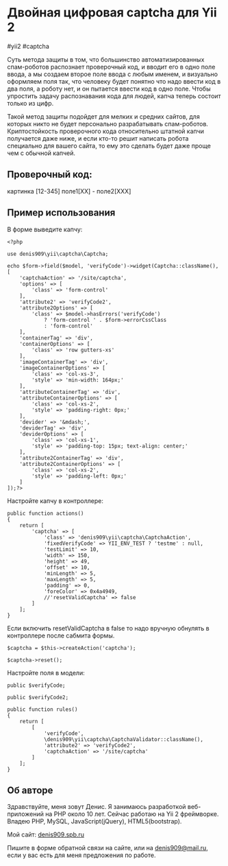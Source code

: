 Двойная цифровая captcha для Yii 2
==================================

#yii2
#captcha

Суть метода защиты в том, что большинство автоматизированных 
спам-роботов распознает проверочный код, и вводит его в одно поле ввода, 
а мы создаем второе поле ввода с любым именем, и визуально оформляем 
поля так, что человеку будет понятно что надо ввести код в два поля, а 
роботу нет, и он пытается ввести код в одно поле. Чтобы упростить 
задачу распознавания кода для людей, капча теперь состоит только из цифр.

Такой метод защиты подойдет для мелких и средних сайтов, для которых 
никто не будет персонально разрабатывать спам-роботов. Криптостойкость 
проверочного кода относительно штатной капчи получается даже ниже, и 
если кто-то решит написать робота специально для вашего сайта, то ему 
это сделать будет даже проще чем с обычной капчей.

Проверочный код:
----------------

картинка [12-345] поле1[XX] - поле2[XXX]

Пример использования
--------------------

В форме выведите капчу:

```
<?php

use denis909\yii\captcha\Captcha;

echo $form->field($model, 'verifyCode')->widget(Captcha::className(), [
	'captchaAction' => '/site/captcha',
	'options' => [
		'class' => 'form-control'
	],					
	'attribute2' => 'verifyCode2',
	'attribute2Options' => [
		'class' => $model->hasErrors('verifyCode') 
			? 'form-control ' . $form->errorCssClass 
			: 'form-control'
	],				
	'containerTag' => 'div',
	'containerOptions' => [
		'class' => 'row gutters-xs'
	],					
	'imageContainerTag' => 'div',
	'imageContainerOptions' => [
		'class' => 'col-xs-3',
		'style' => 'min-width: 164px;'
	],
	'attributeContainerTag' => 'div',
	'attributeContainerOptions' => [
		'class' => 'col-xs-2',
		'style' => 'padding-right: 0px;'
	],
	'devider' => '&mdash;',
	'deviderTag' => 'div',
	'deviderOptions' => [
		'class' => 'col-xs-1',
		'style' => 'padding-top: 15px; text-align: center;'
	],
	'attribute2ContainerTag' => 'div',
	'attribute2ContainerOptions' => [
		'class' => 'col-xs-2',
		'style' => 'padding-left: 0px;'
	]
]);?>

```

Настройте капчу в контроллере:

```
public function actions()
{
    return [
        'captcha' => [
            'class' => 'denis909\yii\captcha\CaptchaAction',
            'fixedVerifyCode' => YII_ENV_TEST ? 'testme' : null,
            'testLimit' => 10,
            'width' => 150,
            'height' => 49,
            'offset' => 10,
            'minLength' => 5,
            'maxLength' => 5,
            'padding' => 0,
            'foreColor' => 0x4a4949,
            //'resetValidCaptcha' => false                
        ]
    ];
}
```

Если включить resetValidCaptcha в false то надо вручную обнулять в 
контроллере после сабмита формы.

```
$captcha = $this->createAction('captcha');
	        
$captcha->reset();
```

Настройте поля в модели:

```
public $verifyCode;

public $verifyCode2;

public function rules()
{
	return [
		[
			'verifyCode', 
			\denis909\yii\captcha\CaptchaValidator::className(), 
			'attribute2' => 'verifyCode2',
			'captchaAction' => '/site/captcha'
		]
	];
}
```

Об авторе
---------
Здравствуйте, меня зовут Денис. Я занимаюсь разработкой веб-приложений 
на PHP около 10 лет. Сейчас работаю на Yii 2 фреймворке. Владею PHP,
MySQL, JavaScript(jQuery), HTML5(bootstrap). 

Мой сайт: [denis909.spb.ru](http://denis909.spb.ru)

Пишите в форме обратной связи на сайте, или на denis909@mail.ru, если 
у вас есть для меня предложения по работе.